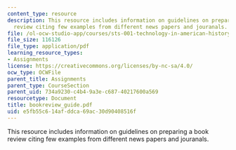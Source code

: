 ```yaml
---
content_type: resource
description: This resource includes information on guidelines on preparing a book
  review citing few examples from different news papers and jouranals.
file: /ol-ocw-studio-app/courses/sts-001-technology-in-american-history-spring-2006/e5fb55c614afddca69ac30d90408516f_bookreview_guide.pdf
file_size: 116126
file_type: application/pdf
learning_resource_types:
- Assignments
license: https://creativecommons.org/licenses/by-nc-sa/4.0/
ocw_type: OCWFile
parent_title: Assignments
parent_type: CourseSection
parent_uid: 734a9230-c4b4-9a3e-c687-40217600a569
resourcetype: Document
title: bookreview_guide.pdf
uid: e5fb55c6-14af-ddca-69ac-30d90408516f
---
```

This resource includes information on guidelines on preparing a book review citing few examples from different news papers and jouranals.